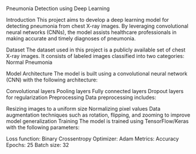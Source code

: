 Pneumonia Detection using Deep Learning

Introduction
This project aims to develop a deep learning model for detecting pneumonia from chest X-ray images. By leveraging convolutional neural networks (CNNs), the model assists healthcare professionals in making accurate and timely diagnoses of pneumonia.

Dataset
The dataset used in this project is a publicly available set of chest X-ray images. It consists of labeled images classified into two categories:
Normal
Pneumonia

Model Architecture
The model is built using a convolutional neural network (CNN) with the following architecture:

Convolutional layers
Pooling layers
Fully connected layers
Dropout layers for regularization
Preprocessing
Data preprocessing includes:

Resizing images to a uniform size
Normalizing pixel values
Data augmentation techniques such as rotation, flipping, and zooming to improve model generalization
Training
The model is trained using TensorFlow/Keras with the following parameters:

Loss function: Binary Crossentropy
Optimizer: Adam
Metrics: Accuracy
Epochs: 25
Batch size: 32
